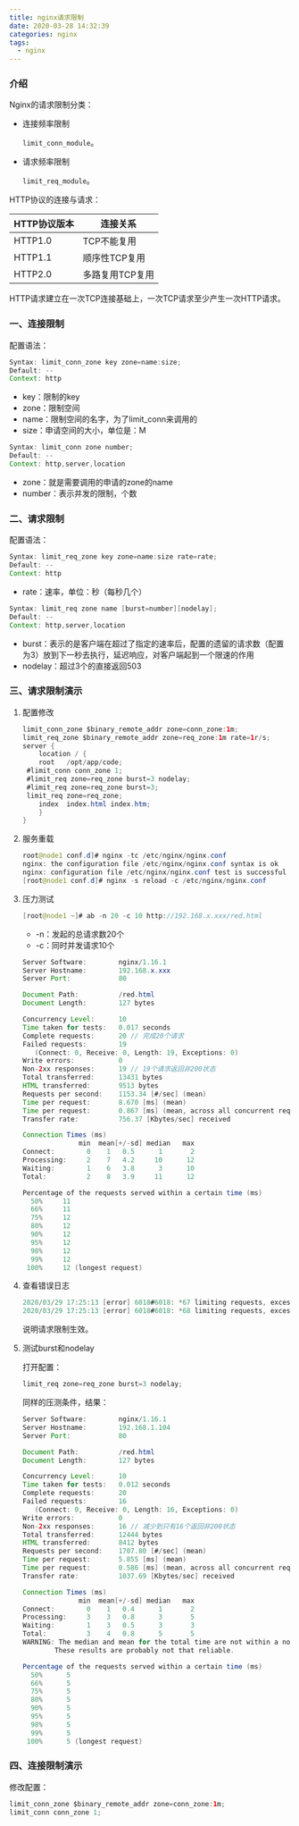 ```yaml
---
title: nginx请求限制
date: 2020-03-28 14:32:39
categories: nginx
tags:
  - nginx
---
```


### 介绍

Nginx的请求限制分类：

- 连接频率限制

  `limit_conn_module`。

- 请求频率限制

  `limit_req_module`。

HTTP协议的连接与请求：

| HTTP协议版本 | 连接关系        |
| ------------ | --------------- |
| HTTP1.0      | TCP不能复用     |
| HTTP1.1      | 顺序性TCP复用   |
| HTTP2.0      | 多路复用TCP复用 |

<!-- more -->

HTTP请求建立在一次TCP连接基础上，一次TCP请求至少产生一次HTTP请求。

### 一、连接限制

配置语法：

~~~java
Syntax:	limit_conn_zone key zone=name:size;
Default: --
Context: http
~~~

- key：限制的key
- zone：限制空间
- name：限制空间的名字，为了limit_conn来调用的
- size：申请空间的大小，单位是：M

~~~java
Syntax:	limit_conn zone number;
Default: --
Context: http,server,location
~~~

- zone：就是需要调用的申请的zone的name
- number：表示并发的限制，个数

### 二、请求限制

配置语法：

~~~java
Syntax:	limit_req_zone key zone=name:size rate=rate;
Default: --
Context: http
~~~

- rate：速率，单位：秒（每秒几个）

~~~java
Syntax:	limit_req zone name [burst=number][nodelay];
Default: --
Context: http,server,location
~~~

- burst：表示的是客户端在超过了指定的速率后，配置的遗留的请求数（配置为3）放到下一秒去执行，延迟响应，对客户端起到一个限速的作用
- nodelay：超过3个的直接返回503

### 三、请求限制演示

1. 配置修改

   ~~~java
   limit_conn_zone $binary_remote_addr zone=conn_zone:1m;
   limit_req_zone $binary_remote_addr zone=req_zone:1m rate=1r/s;
   server {
       location / {
       root   /opt/app/code;
   	#limit_conn conn_zone 1;
   	#limit_req zone=req_zone burst=3 nodelay;
   	#limit_req zone=req_zone burst=3;
   	limit_req zone=req_zone;
       index  index.html index.htm;
       }
   }
   ~~~

2. 服务重载

   ~~~java
   root@node1 conf.d]# nginx -tc /etc/nginx/nginx.conf 
   nginx: the configuration file /etc/nginx/nginx.conf syntax is ok
   nginx: configuration file /etc/nginx/nginx.conf test is successful
   [root@node1 conf.d]# nginx -s reload -c /etc/nginx/nginx.conf
   ~~~

3. 压力测试

   ~~~java
   [root@node1 ~]# ab -n 20 -c 10 http://192.168.x.xxx/red.html
   ~~~

   - -n：发起的总请求数20个
   - -c：同时并发请求10个

   ~~~java
   Server Software:        nginx/1.16.1
   Server Hostname:        192.168.x.xxx
   Server Port:            80
   
   Document Path:          /red.html
   Document Length:        127 bytes
   
   Concurrency Level:      10
   Time taken for tests:   0.017 seconds
   Complete requests:      20 // 完成20个请求
   Failed requests:        19
      (Connect: 0, Receive: 0, Length: 19, Exceptions: 0)
   Write errors:           0
   Non-2xx responses:      19 // 19个请求返回非200状态
   Total transferred:      13431 bytes
   HTML transferred:       9513 bytes
   Requests per second:    1153.34 [#/sec] (mean)
   Time per request:       8.670 [ms] (mean)
   Time per request:       0.867 [ms] (mean, across all concurrent requests)
   Transfer rate:          756.37 [Kbytes/sec] received
   
   Connection Times (ms)
                 min  mean[+/-sd] median   max
   Connect:        0    1   0.5      1       2
   Processing:     2    7   4.2     10      12
   Waiting:        1    6   3.8      3      10
   Total:          2    8   3.9     11      12
   
   Percentage of the requests served within a certain time (ms)
     50%     11
     66%     11
     75%     12
     80%     12
     90%     12
     95%     12
     98%     12
     99%     12
    100%     12 (longest request)
   ~~~

4. 查看错误日志

   ~~~java
   2020/03/29 17:25:13 [error] 6018#6018: *67 limiting requests, excess: 0.984 by zone "req_zone", client: 192.168.x.xxx, server: localhost, request: "GET /red.html HTTP/1.0", host: "192.168.x.xxx"
   2020/03/29 17:25:13 [error] 6018#6018: *68 limiting requests, excess: 0.984 by zone "req_zone", client: 192.168.x.xxx, server: localhost, request: "GET /red.html HTTP/1.0", host: "192.168.x.xxx"
   ~~~

   说明请求限制生效。

5. 测试burst和nodelay

   打开配置：

   ~~~java
   limit_req zone=req_zone burst=3 nodelay;
   ~~~

   同样的压测条件，结果：

   ~~~java
   Server Software:        nginx/1.16.1
   Server Hostname:        192.168.1.104
   Server Port:            80
   
   Document Path:          /red.html
   Document Length:        127 bytes
   
   Concurrency Level:      10
   Time taken for tests:   0.012 seconds
   Complete requests:      20
   Failed requests:        16
      (Connect: 0, Receive: 0, Length: 16, Exceptions: 0)
   Write errors:           0
   Non-2xx responses:      16 // 减少到只有16个返回非200状态
   Total transferred:      12444 bytes
   HTML transferred:       8412 bytes
   Requests per second:    1707.80 [#/sec] (mean)
   Time per request:       5.855 [ms] (mean)
   Time per request:       0.586 [ms] (mean, across all concurrent requests)
   Transfer rate:          1037.69 [Kbytes/sec] received
   
   Connection Times (ms)
                 min  mean[+/-sd] median   max
   Connect:        0    1   0.4      1       2
   Processing:     3    3   0.8      3       5
   Waiting:        1    3   0.5      3       3
   Total:          3    4   0.8      5       5
   WARNING: The median and mean for the total time are not within a normal deviation
           These results are probably not that reliable.
   
   Percentage of the requests served within a certain time (ms)
     50%      5
     66%      5
     75%      5
     80%      5
     90%      5
     95%      5
     98%      5
     99%      5
    100%      5 (longest request)
   ~~~

   

### 四、连接限制演示

修改配置：

~~~java
limit_conn_zone $binary_remote_addr zone=conn_zone:1m;
limit_conn conn_zone 1;
~~~





